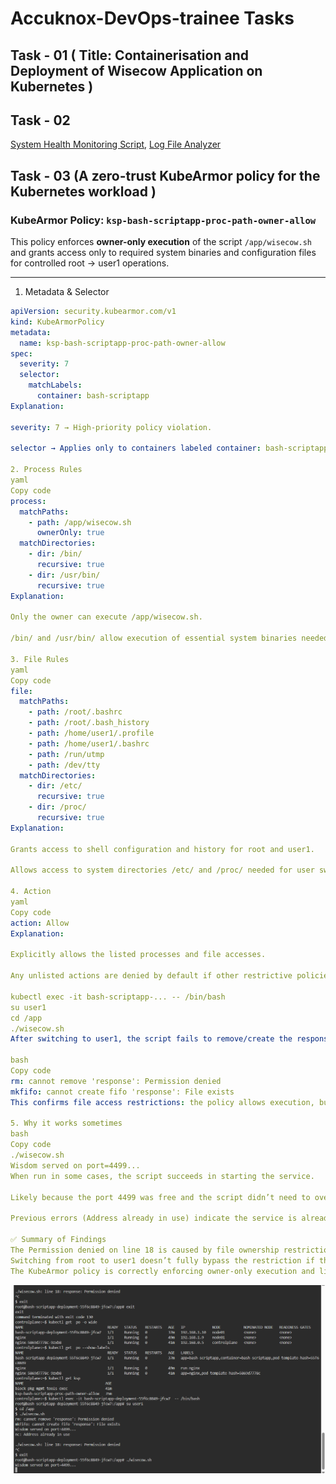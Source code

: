# Accuknox-DevOps-trainee Tasks

## Task - 01 ( Title: Containerisation and Deployment of Wisecow Application on Kubernetes )

## Task - 02
 [System Health Monitoring Script](scripts/system-utillisation-alert-script.sh),
 [Log File Analyzer](scripts/httpdnginx-metrics.sh)

## Task - 03 (A zero-trust KubeArmor policy for the Kubernetes workload )

### KubeArmor Policy: `ksp-bash-scriptapp-proc-path-owner-allow`

This policy enforces **owner-only execution** of the script `/app/wisecow.sh` and grants access only to required system binaries and configuration files for controlled root → user1 operations.

---

 1. Metadata & Selector

```yaml
apiVersion: security.kubearmor.com/v1
kind: KubeArmorPolicy
metadata:
  name: ksp-bash-scriptapp-proc-path-owner-allow
spec:
  severity: 7
  selector:
    matchLabels:
      container: bash-scriptapp
Explanation:

severity: 7 → High-priority policy violation.

selector → Applies only to containers labeled container: bash-scriptapp.

2. Process Rules
yaml
Copy code
process:
  matchPaths:
    - path: /app/wisecow.sh
      ownerOnly: true
  matchDirectories:
    - dir: /bin/
      recursive: true
    - dir: /usr/bin/
      recursive: true
Explanation:

Only the owner can execute /app/wisecow.sh.

/bin/ and /usr/bin/ allow execution of essential system binaries needed for user switching and other commands.

3. File Rules
yaml
Copy code
file:
  matchPaths:
    - path: /root/.bashrc
    - path: /root/.bash_history
    - path: /home/user1/.profile
    - path: /home/user1/.bashrc
    - path: /run/utmp
    - path: /dev/tty
  matchDirectories:
    - dir: /etc/
      recursive: true
    - dir: /proc/
      recursive: true
Explanation:

Grants access to shell configuration and history for root and user1.

Allows access to system directories /etc/ and /proc/ needed for user switching and session management.

4. Action
yaml
Copy code
action: Allow
Explanation:

Explicitly allows the listed processes and file accesses.

Any unlisted actions are denied by default if other restrictive policies exists

kubectl exec -it bash-scriptapp-... -- /bin/bash
su user1
cd /app
./wisecow.sh
After switching to user1, the script fails to remove/create the response file:

bash
Copy code
rm: cannot remove 'response': Permission denied
mkfifo: cannot create fifo 'response': File exists
This confirms file access restrictions: the policy allows execution, but file operations are restricted if the user doesn’t own the file.

5. Why it works sometimes
bash
Copy code
./wisecow.sh
Wisdom served on port=4499...
When run in some cases, the script succeeds in starting the service.

Likely because the port 4499 was free and the script didn’t need to overwrite response.

Previous errors (Address already in use) indicate the service is already running, or the FIFO file already exists.

✅ Summary of Findings
The Permission denied on line 18 is caused by file ownership restrictions enforced by KubeArmor.
Switching from root to user1 doesn’t fully bypass the restriction if the file response already exists or is owned by root.
The KubeArmor policy is correctly enforcing owner-only execution and limiting file operations.
```
![alt text](kubearmor-policyAndScreenshots/kubearmor-policy-checking.png)
